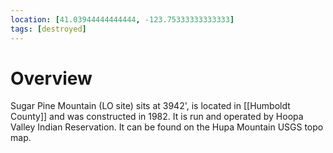 ```yaml
---
location: [41.03944444444444, -123.75333333333333]
tags: [destroyed]
---
```


# Overview

Sugar Pine Mountain (LO site) sits at 3942', is located in [[Humboldt County]] and was constructed in 1982. It is run and operated by Hoopa Valley Indian Reservation. It can be found on the Hupa Mountain USGS topo map.

